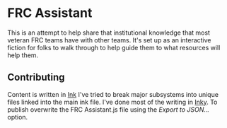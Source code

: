 # FRC Assistant

This is an attempt to help share that institutional knowledge that most veteran FRC teams have with other teams. It's set up as an interactive fiction for folks to walk through to help guide them to what resources will help them. 



## Contributing 

Content is written in [Ink](https://github.com/inkle/ink/blob/master/Documentation/WritingWithInk.md) I've tried to break major subsystems into unique files linked into the main ink file. I've done most of the writing in [Inky](https://github.com/inkle/inky). To publish overwrite the FRC Assistant.js file using the _Export to JSON..._ option. 